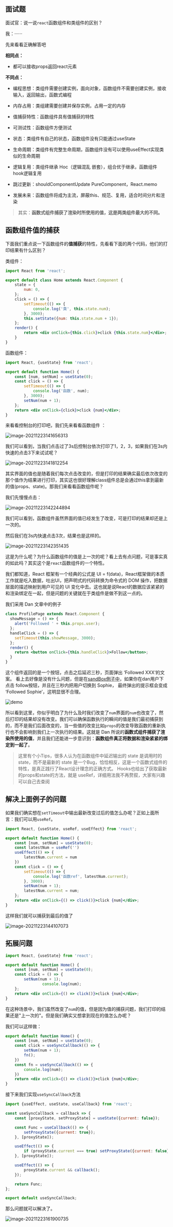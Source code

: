 ## 面试题

面试官：说一说`react`函数组件和类组件的区别？

我：······

先来看看正确解答吧

**相同点：**

- 都可以接收props返回react元素

**不同点：**

- 编程思想：类组件需要创建实例，面向对象，函数组件不需要创建实例，接收输入，返回输出，函数式编程

- 内存占用：类组建需要创建并保存实例，占用一定的内存
- 值捕获特性：函数组件具有值捕获的特性 
- 可测试性：函数组件方便测试
- 状态：类组件有自己的状态，函数组件没有只能通过useState
- 生命周期：类组件有完整生命周期，函数组件没有可以使用useEffect实现类似的生命周期
- 逻辑复用：类组件继承 Hoc（逻辑混乱 嵌套），组合优于继承，函数组件hook逻辑复用
- 跳过更新：shouldComponentUpdate PureComponent，React.memo
- 发展未来：函数组件将成为主流，屏蔽this、规范、复用，适合时间分片和渲染

>  其实：**函数式组件捕获了渲染时所使用的值，这是两类组件最大的不同。**

## 函数组件值的捕获

下面我们重点说一下函数组件的**值捕获**的特性，先看看下面的两个代码，他们的打印结果有什么区别？

类组件：

```jsx
import React from 'react';

export default class Home extends React.Component {
    state = {
        num: 0,
    };
    click = () => {
        setTimeout(() => {
            console.log('类', this.state.num);
        }, 3000);
        this.setState({num: this.state.num + 1});
    };
    render() {
        return <div onClick={this.click}>click {this.state.num}</div>;
    }
}
```

函数组件：

```jsx
import React, {useState} from 'react';

export default function Home() {
    const [num, setNum] = useState(0);
    const click = () => {
        setTimeout(() => {
            console.log('函数', num);
        }, 3000);
        setNum(num + 1);
    };
    return <div onClick={click}>click {num}</div>;
}
```

来看看控制台的打印吧，我们先来看看函数组件 ：

![image-20211223141656313](https://gitee.com/yogln/image-mac/raw/master/image-20211223141656313.png)

我们可以看到，当我们点击过了3s后控制台依次打印了1，2，3，如果我们在3s内快速的点击3下来试试呢？

![image-20211223141812254](https://gitee.com/yogln/image-mac/raw/master/image-20211223141812254.png)

其实界面的值也是随着我们每次点击改变的，但是打印的结果确实最后依次改变的那个值作为结果进行打印，其实这也很好理解class组件总是会通过this拿到最新的值(props、state)。那我们来看看函数组件呢？

我们先慢慢点击：

![image-20211223142244894](https://gitee.com/yogln/image-mac/raw/master/image-20211223142244894.png)

我们可以看到，函数组件虽然界面的值已经发生了改变，可是打印的结果却还是上一次的。

然后我们在3s内快速点击3次，结果也是这样的。

![image-20211223142351435](https://gitee.com/yogln/image-mac/raw/master/image-20211223142351435.png)

这是为什么呢？为什么函数组件的值是上一次的呢？看上去有点问题，可是事实真的如此吗？其实这个是`react`函数组件的一个特性。

我们都知道，React 框架有一个经典的公式是 UI = f(data)，React框架做的本质工作就是吃入数据，吐出UI，把声明式的代码转换为命令式的 DOM 操作，把数据层面的描述映射到用户可见的 UI 变化中去。这也就是说React的数据应该紧紧的和渲染绑定在一起，但是问题的关键就在于类组件是做不到这一点的。

我们采用 Dan 文章中的例子

```jsx
class ProfilePage extends React.Component {
  showMessage = () => {
    alert('Followed ' + this.props.user);
  };
  handleClick = () => {
    setTimeout(this.showMessage, 3000);
  };
  render() {
    return <button onClick={this.handleClick}>Follow</button>;
  }
}
```

这个组件返回的是一个按钮，点击之后延迟三秒，页面弹出 ‘Followed XXX‘的文案。
看上去好像是没有什么问题，但是在[sandBox例子中](https://codesandbox.io/s/pjqnl16lm7)，如果你在dan用户下点击 follow按钮，并且在三秒内把用户切换到 Sophie， 最终弹出的提示框会变成 ‘Followed Sophie’，这明显很不合理。

![demo](https://gitee.com/yogln/image-mac/raw/master/demo.gif)

所以看到这里，你似乎明白了为什么及时我们改变了`num`界面的`num`也改变了，然后打印的结果却没有改变。我们可以确保函数执行的瞬间的值是我们最初捕获到的，而不是我们后面改变的，当一些值的改变比如`props`的改变导致函数的重新执行也不会影响到我们上一次执行的结果。这就是 Dan 所说的**函数式组件捕获了渲染所使用的值**，并且我们还能进一步意识到：**函数组件真正将数据和渲染紧紧的绑定到一起了**。

> 这里有个小Tips，很多人认为在函数组件中延迟输出的 state 是调用时的 state，而不是最新的 state 是一个Bug，恰恰相反，这是一个函数式组件的特性，是真正践行了React设计理念的正确方式。
> Hooks也给出了获取最新的props和state的方法，就是 useRef，详细用法我不再赘叙，大家有兴趣可以自己去查阅

## 解决上面例子的问题

如果我们确实想在`setTimeout`中输出最新改变过后的值怎么办呢？正如上面所言：我们可以用`useRef`。

```jsx
import React, {useState, useRef, useEffect} from 'react';

export default function Home() {
    const [num, setNum] = useState(0);
	const latestNum = useRef('')
	useEffect(() => {
		latestNum.current = num
	})
    const click = () => {
        setTimeout(() => {
            console.log('函数ref', latestNum.current);
        }, 3000);
        setNum(num + 1);
		latestNum.current = num;
    };
    return <div onClick={() => click()}>click {num}</div>;
}
```

这样我们就可以捕获到最后的值了

![image-20211223144107073](https://gitee.com/yogln/image-mac/raw/master/image-20211223144107073.png)

## 拓展问题

```jsx
import React, {useState} from 'react';

export default function Home() {
    const [num, setNum] = useState(0);
    const click = () => {
        setNum(num + 1);
				console.log(num);
    };
    return <div onClick={() => click()}>click {num}</div>;
}
```

在这种场景中，我们虽然改变了`num`的值，但是因为值的捕获问题，我们打印的结果还是"上一次的"。但是我们确实又想拿到现在的值怎么办呢？

我们可以这样做：

```jsx
export default function Home() {
    const [num, setNum] = useState(0);
    const click = useSyncCallback(() => {
        setNum(num + 1);
		fn();
    })
	const fn = useSyncCallback(() => {
		console.log(num);
	})
    return <div onClick={() => click()}>click {num}</div>;
}
```

接下来我们实现`useSyncCallback`方法

```jsx
import {useEffect, useState, useCallback} from 'react';

const useSyncCallback = callback => {
    const [proxyState, setProxyState] = useState({current: false});

    const Func = useCallback(() => {
        setProxyState({current: true});
    }, [proxyState]);

    useEffect(() => {
        if (proxyState.current === true) setProxyState({current: false});
    }, [proxyState]);

    useEffect(() => {
        proxyState.current && callback();
    });

    return Func;
};

export default useSyncCallback;
```

那么问题就可以解决了。

![image-20211223161900735](https://gitee.com/yogln/image-mac/raw/master/image-20211223161900735.png)

